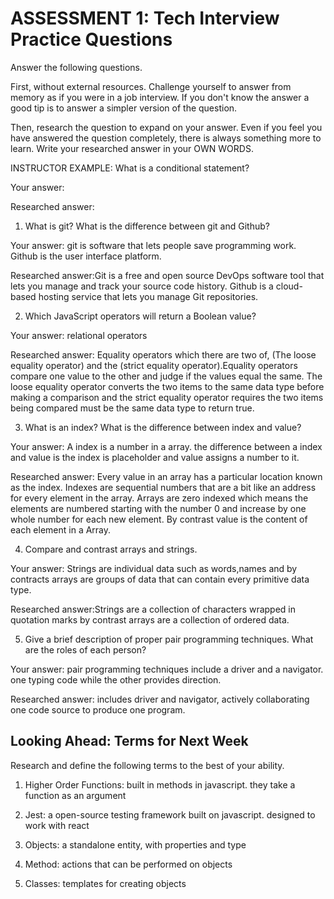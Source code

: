 # ASSESSMENT 1: Tech Interview Practice Questions

Answer the following questions.

First, without external resources. Challenge yourself to answer from memory as if you were in a job interview. If you don't know the answer a good tip is to answer a simpler version of the question.

Then, research the question to expand on your answer. Even if you feel you have answered the question completely, there is always something more to learn. Write your researched answer in your OWN WORDS.

INSTRUCTOR EXAMPLE: What is a conditional statement?

Your answer:

Researched answer:

1. What is git? What is the difference between git and Github?

Your answer: git is software that lets people save programming work. Github is the user interface platform.

Researched answer:Git is a free and open source DevOps software tool that lets you manage and track your source code history. Github is a cloud-based hosting service that lets you manage Git repositories.

2. Which JavaScript operators will return a Boolean value?

Your answer: relational operators

Researched answer: Equality operators which there are two of, (The loose equality operator) and the (strict equality operator).Equality operators compare one value to the other and judge if the values equal the same. The loose equality operator converts the two items to the same data type before making a comparison and the strict equality operator requires the two items being compared must be the same data type to return true.

3. What is an index? What is the difference between index and value?

Your answer: A index is a number in a array. the difference between a index and value is the index is placeholder and value assigns a number to it.

Researched answer: Every value in an array has a particular location known as the index. Indexes are sequential numbers that are a bit like an address for every element in the array. Arrays are zero indexed which means the elements are numbered starting with the number 0 and increase by one whole number for each new element. By contrast value is the content of each element in a Array.

4. Compare and contrast arrays and strings.

Your answer: Strings are individual data such as words,names and by contracts arrays are groups of data that can contain every primitive data type.

Researched answer:Strings are a collection of characters wrapped in quotation marks by contrast arrays are a collection of ordered data.

5. Give a brief description of proper pair programming techniques. What are the roles of each person?

Your answer: pair programming techniques include a driver and a navigator. one typing code while the other provides direction.

Researched answer: includes driver and navigator, actively collaborating one code source to produce one program.

## Looking Ahead: Terms for Next Week

Research and define the following terms to the best of your ability.

1. Higher Order Functions: built in methods in javascript. they take a function as an argument

2. Jest: a open-source testing framework built on javascript. designed to work with react

3. Objects: a standalone entity, with properties and type

4. Method: actions that can be performed on objects

5. Classes: templates for creating objects
